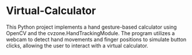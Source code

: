 # Virtual-Calculator
This Python project implements a hand gesture-based calculator using OpenCV and the cvzone.HandTrackingModule. The program utilizes a webcam to detect hand movements and finger positions to simulate button clicks, allowing the user to interact with a virtual calculator.

